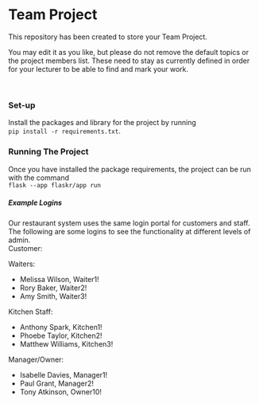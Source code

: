 # Team Project

This repository has been created to store your Team Project.

You may edit it as you like, but please do not remove the default topics or the project members list. These need to stay as currently defined in order for your lecturer to be able to find and mark your work.

<br>

### Set-up
Install the packages and library for the project by running \
`pip install -r requirements.txt`.

### Running The Project
Once you have installed the package requirements, the project can be run with the command \
`flask --app flaskr/app run`

##### Example Logins
Our restaurant system uses the same login portal for customers and staff. The following are some logins to see the functionality at different levels of admin. \
Customer: 

Waiters: 
* Melissa Wilson, Waiter1!
* Rory Baker, Waiter2!
* Amy Smith, Waiter3!

Kitchen Staff: 
* Anthony Spark, Kitchen1!
* Phoebe Taylor, Kitchen2!
* Matthew Williams, Kitchen3!

Manager/Owner: 
* Isabelle Davies, Manager1!
* Paul Grant, Manager2!
* Tony Atkinson, Owner10!